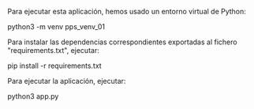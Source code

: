 Para ejecutar esta aplicación, hemos usado un entorno virtual de Python:

python3 -m venv pps_venv_01

Para instalar las dependencias correspondientes exportadas al fichero "requirements.txt", ejecutar:

pip install -r requirements.txt

Para ejecutar la aplicación, ejecutar:

python3 app.py
